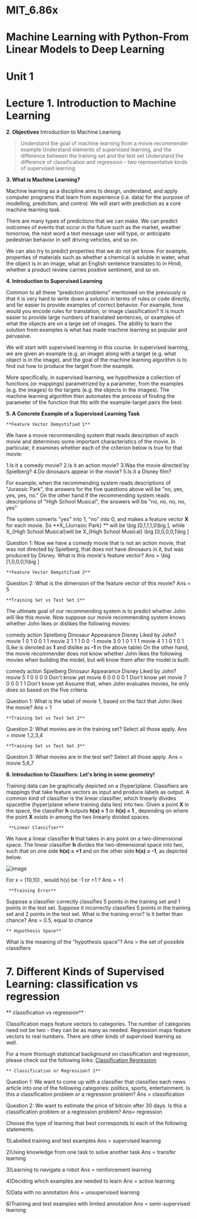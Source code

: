 # MIT_6.86x
# Machine Learning with Python-From Linear Models to Deep Learning
# Unit 1
# Lecture 1. Introduction to Machine Learning
 **2. Objectives**
  Introduction to Machine Learning
  
>Understand the goal of machine learning from a movie recommender example
>Understand elements of supervised learning, and the difference between the training set and the test set
>Understand the difference of classification and regression - two representative kinds of supervised learning

 **3. What is Machine Learning?**

Machine learning as a discipline aims to design, understand, and apply computer programs that learn from experience (i.e. data) for the purpose of modelling, prediction, and control. We will start with prediction as a core machine learning task.

There are many types of predictions that we can make. We can predict outcomes of events that occur in the future such as the market, weather tomorrow, the next word a text message user will type, or anticipate pedestrian behavior in self driving vehicles, and so on.

We can also try to predict properties that we do not yet know. For example, properties of materials such as whether a chemical is soluble in water, what the object is in an image, what an English sentence translates to in Hindi, whether a product review carries positive sentiment, and so on.

 **4. Introduction to Supervised Learning**

Common to all these “prediction problems" mentioned on the previously is that it is very hard to write down a solution in terms of rules or code directly, and far easier to provide examples of correct behavior. For example, how would you encode rules for translation, or image classification? It is much easier to provide large numbers of translated sentences, or examples of what the objects are on a large set of images. The ability to learn the solution from examples is what has made machine learning so popular and pervasive.

We will start with supervised learning in this course. In supervised learning, we are given an example (e.g. an image) along with a target (e.g. what object is in the image), and the goal of the machine learning algorithm is to find out how to produce the target from the example.

More specifically, in supervised learning, we hypothesize a collection of functions (or mappings) parametrized by a parameter, from the examples (e.g. the images) to the targets (e.g. the objects in the images). The machine learning algorithm then automates the process of finding the parameter of the function that fits with the example-target pairs the best.

 **5. A Concrete Example of a Supervised Learning Task**

    **Feature Vector Demystified 1**

We have a movie recommending system that reads description of each movie and determines some important characteristics of the movie. In particular, it examines whether each of the criterion below is true for that movie:

1.Is it a comedy movie?
2.Is it an action movie?
3.Was the movie directed by Spielberg?
4.Do dinosaurs appear in the movie?
5.Is it a Disney film?

For example, when the recommending system reads descriptions of "Jurassic Park", the answers for the five questions above will be "no, yes, yes, yes, no." On the other hand if the recommending system reads descriptions of "High School Musical", the answers will be "no, no, no, no, yes"

The system converts "yes" into 1, "no" into 0, and makes a feature vector **X** for each movie. So **X_{Jurrasic Park} ** will be \big [0,1,1,1,0\big ], while X_{High School Musical}will be X_{High School Musical} \big [0,0,0,0,1\big ]

Question 1: Now we have a comedy movie that is not an action movie, that was not directed by Spielberg, that does not have dinosaurs in it, but was produced by Disney. What is this movie's feature vector?
Ans = \big [1,0,0,0,1\big ]

    **Feature Vector Demystified 2**

Question 2: What is the dimension of the feature vector of this movie? Ans = 5

    **Training Set vs Test Set 1**

The ultimate goal of our recommending system is to predict whether John will like this movie. Now suppose our movie recommending system knows whether John likes or dislikes the following movies:

comedy	action	Spielberg	Dinosaur Appearance	Disney	Liked by John?
movie 1	0	1	0	0	1	1
movie 2	1	1	1	0	0	-1
movie 3	0	1	0	1	1	1
movie 4	1	1	0	1	0	1
(Like is denoted as **1** and dislike as **-1** in the above table) On the other hand, the movie recommender does not know whether John likes the following movies when building the model, but will know them after the model is built:

comedy	action	Spielberg	Dinosaur Appearance	Disney	Liked by John?
movie 5	1	0	0	0	0	Don't know yet
movie 6	0	0	0	0	1	Don't know yet
movie 7	0	0	0	1	1	Don't know yet
Assume that, when John evaluates movies, he only does so based on the five criteria.

Question 1: What is the label of movie 1, based on the fact that John likes the movie? Ans = 1

    **Training Set vs Test Set 2**

Question 2: What movies are in the training set? Select all those apply. Ans = movie 1,2,3,4

    **Training Set vs Test Set 3**

Question 3: What movies are in the test set? Select all those apply. Ans = movie 5,6,7

**6. Introduction to Classifiers: Let's bring in some geometry!**

Training data can be graphically depicted on a (hyper)plane. Classifiers are mappings that take feature vectors as input and produce labels as output. A common kind of classifier is the linear classifier, which linearly divides space(the (hyper)plane where training data lies) into two. Given a point **X** in the space, the classifier **h** outputs **h(x) = 1**  or **h(x) = 1** , depending on where the point **X** exists in among the two linearly divided spaces.

     **Linear Classifier**
We have a linear classifier **h** that takes in any point on a two-dimensional space. The linear classifier **h** divides the two-dimensional space into two, such that on one side **h(x) = +1** and on the other side **h(x) = -1**, as depicted below.

![image](https://github.com/iamkushvanth/MIT_6.86x/assets/160105601/589273b1-0ca0-4b15-ace3-a80399709966)

For x = (10,10) , would h(x) be -1 or +1 ? Ans = +1

     **Training Error**
Suppose a classifier correctly classifies 5 points in the training set and 1 points in the test set. Suppose it incorrectly classifies 5 points in the training set and 2 points in the test set. What is the training error? Is it better than chance? Ans = 0.5, equal to chance

    ** Hypothesis Space**
What is the meaning of the "hypothesis space"? Ans = the set of possible classifiers

# 7. Different Kinds of Supervised Learning: classification vs regression   

 ** classification vs regression**
    
   Classification maps feature vectors to categories. The number of categories need not be two - they can be as many as needed. Regression maps feature vectors to real numbers. There are other kinds of supervised learning as well.

For a more thorough statistical background on classification and regression, please check out the following links. [Classification Regression](https://en.wikipedia.org/wiki/Regression_analysis)

    ** Classification or Regression? 1**

  Question 1: We want to come up with a classifier that classifies each news article into one of the following categories: politics, sports, entertainment. Is this a classification problem or a regression problem? Ans = classification

  Question 2: We want to estimate the price of bitcoin after 30 days. Is this a classification problem or a regression problem? Ans= regression

  Choose the type of learning that best corresponds to each of the following statements.

1)Labelled training and test examples Ans = supervised learning

2)Using knowledge from one task to solve another task Ans = transfer learning

3)Learning to navigate a robot Ans = reinforcement learning

4)Deciding which examples are needed to learn Ans =  active learning

5)Data with no annotation Ans = unsupervised learning

6)Training and test examples with limited annotation Ans = semi-supervised learning

  
